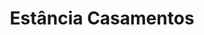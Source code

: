 ---
layout: post
type: post
title: Estância Casamentos

description: "Desenvolvimento do site Casamentos do Estância Alto da Serra com Pug e Sass."
categories: ['portfolio']
tags: ['Front-end']
type: single
live: "http://casamentos.estancia.com.br/"
permalink: /portfolio/:title/
---
